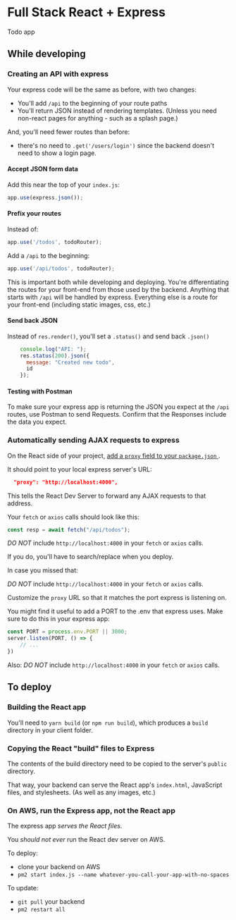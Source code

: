 # Full Stack React + Express

Todo app

## While developing

### Creating an API with express

Your express code will be the same as before, with two changes:

- You'll add `/api` to the beginning of your route paths
- You'll return JSON instead of rendering templates. (Unless you need non-react pages for anything - such as a splash page.)

And, you'll need fewer routes than before:

- there's no need to `.get('/users/login')` since the backend doesn't need to show a login page.

#### Accept JSON form data

Add this near the top of your `index.js`:

```js
app.use(express.json());
```

#### Prefix your routes

Instead of:

```js
app.use('/todos', todoRouter);
```

Add a `/api` to the beginning:

```js
app.use('/api/todos', todoRouter);
```

This is important both while developing and deploying. You're differentiating the routes for your front-end from those used by the backend. Anything that starts with `/api` will be handled by express. Everything else is a route for your front-end (including static images, css, etc.)

#### Send back JSON

Instead of `res.render()`, you'll set a `.status()` and send back `.json()`

```js
    console.log("API: ");
    res.status(200).json({
      message: "Created new todo",
      id
    });
```

#### Testing with Postman

To make sure your express app is returning the JSON you expect at the `/api` routes, use Postman to send Requests. Confirm that the Responses include the data you expect.

### Automatically sending AJAX requests to express

On the React side of your project, [add a `proxy` field to your `package.json` ](https://create-react-app.dev/docs/proxying-api-requests-in-development/).

It should point to your local express server's URL:

```json
  "proxy": "http://localhost:4000",
```

This tells the React Dev Server to forward any AJAX requests to that address.

Your `fetch` or `axios` calls should look like this:

```js
const resp = await fetch("/api/todos");
```

*DO NOT* include `http://localhost:4000` in your `fetch` or `axios` calls.

If you do, you'll have to search/replace when you deploy.

In case you missed that:

*DO NOT* include `http://localhost:4000` in your `fetch` or `axios` calls.

Customize the `proxy` URL so that it matches the port express is listening on. 

You might find it useful to add a PORT to the .env that express uses. Make sure to do this in your express app:

```js
const PORT = process.env.PORT || 3000;
server.listen(PORT, () => {
    // ...
})
```

Also: *DO NOT* include `http://localhost:4000` in your `fetch` or `axios` calls.


## To deploy

### Building the React app
You'll need to `yarn build` (or `npm run build`), which produces a `build` directory in your client folder.

### Copying the React "build" files to Express

The contents of the build directory need to be copied to the server's `public` directory.

That way, your backend can serve the React app's `index.html`, JavaScript files, and stylesheets. (As well as any images, etc.)

### On AWS, run the Express app, not the React app

The express app _serves the React files_. 

You *should not ever* run the React dev server on AWS.

To deploy:

- clone your backend on AWS
- `pm2 start index.js --name whatever-you-call-your-app-with-no-spaces`

To update:

- `git pull` your backend
- `pm2 restart all`

